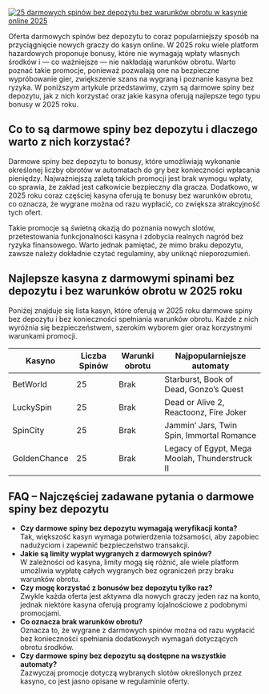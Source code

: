 [![25 darmowych spinów bez depozytu bez warunków obrotu w kasynie online 2025](https://123-caf.pages.dev/gitsignup.png)](https://vrmoo.ru/Bt82HjjY)

<p>Oferta darmowych spinów bez depozytu to coraz popularniejszy sposób na przyciągnięcie nowych graczy do kasyn online. W 2025 roku wiele platform hazardowych proponuje bonusy, które nie wymagają wpłaty własnych środków i — co ważniejsze — nie nakładają warunków obrotu. Warto poznać takie promocje, ponieważ pozwalają one na bezpieczne wypróbowanie gier, zwiększenie szans na wygraną i poznanie kasyna bez ryzyka. W poniższym artykule przedstawimy, czym są darmowe spiny bez depozytu, jak z nich korzystać oraz jakie kasyna oferują najlepsze tego typu bonusy w 2025 roku.</p>  <h2>Co to są darmowe spiny bez depozytu i dlaczego warto z nich korzystać?</h2> <p>Darmowe spiny bez depozytu to bonusy, które umożliwiają wykonanie określonej liczby obrotów w automatach do gry bez konieczności wpłacania pieniędzy. Najważniejszą zaletą takich promocji jest brak wymogu wpłaty, co sprawia, że zakład jest całkowicie bezpieczny dla gracza. Dodatkowo, w 2025 roku coraz częściej kasyna oferują te bonusy bez warunków obrotu, co oznacza, że wygrane można od razu wypłacić, co zwiększa atrakcyjność tych ofert.</p> <p>Takie promocje są świetną okazją do poznania nowych slotów, przetestowania funkcjonalności kasyna i zdobycia realnych nagród bez ryzyka finansowego. Warto jednak pamiętać, że mimo braku depozytu, zawsze należy dokładnie czytać regulaminy, aby uniknąć nieporozumień.</p>  <h2>Najlepsze kasyna z darmowymi spinami bez depozytu i bez warunków obrotu w 2025 roku</h2> <p>Poniżej znajduje się lista kasyn, które oferują w 2025 roku darmowe spiny bez depozytu i bez konieczności spełniania warunków obrotu. Każde z nich wyróżnia się bezpieczeństwem, szerokim wyborem gier oraz korzystnymi warunkami promocji.</p>  <table>   <thead>     <tr>       <th>Kasyno</th>       <th>Liczba Spinów</th>       <th>Warunki obrotu</th>       <th>Najpopularniejsze automaty</th>     </tr>   </thead>   <tbody>     <tr>       <td>BetWorld</td>       <td>25</td>       <td>Brak</td>       <td>Starburst, Book of Dead, Gonzo’s Quest</td>     </tr>     <tr>       <td>LuckySpin</td>       <td>25</td>       <td>Brak</td>       <td>Dead or Alive 2, Reactoonz, Fire Joker</td>     </tr>     <tr>       <td>SpinCity</td>       <td>25</td>       <td>Brak</td>       <td>Jammin’ Jars, Twin Spin, Immortal Romance</td>     </tr>     <tr>       <td>GoldenChance</td>       <td>25</td>       <td>Brak</td>       <td>Legacy of Egypt, Mega Moolah, Thunderstruck II</td>     </tr>   </tbody> </table>  <h2>FAQ – Najczęściej zadawane pytania o darmowe spiny bez depozytu</h2> <ul>   <li><strong>Czy darmowe spiny bez depozytu wymagają weryfikacji konta?</strong><br>Tak, większość kasyn wymaga potwierdzenia tożsamości, aby zapobiec nadużyciom i zapewnić bezpieczeństwo transakcji.</li>   <li><strong>Jakie są limity wypłat wygranych z darmowych spinów?</strong><br>W zależności od kasyna, limity mogą się różnić, ale wiele platform umożliwia wypłatę całych wygranych bez ograniczeń przy braku warunków obrotu.</li>   <li><strong>Czy mogę korzystać z bonusów bez depozytu tylko raz?</strong><br>Zwykle każda oferta jest aktywna dla nowych graczy jeden raz na konto, jednak niektóre kasyna oferują programy lojalnościowe z podobnymi promocjami.</li>   <li><strong>Co oznacza brak warunków obrotu?</strong><br>Oznacza to, że wygrane z darmowych spinów można od razu wypłacić bez konieczności spełniania dodatkowych wymagań dotyczących obrotu środków.</li>   <li><strong>Czy darmowe spiny bez depozytu są dostępne na wszystkie automaty?</strong><br>Zazwyczaj promocje dotyczą wybranych slotów określonych przez kasyno, co jest jasno opisane w regulaminie oferty.</li> </ul>